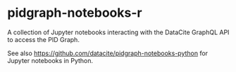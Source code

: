 # pidgraph-notebooks-r

A collection of Jupyter notebooks interacting with the DataCite GraphQL API to access the PID Graph.

See also https://github.com/datacite/pidgraph-notebooks-python for Jupyter notebooks in Python.
